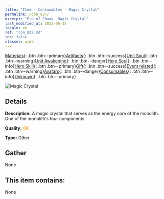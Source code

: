 ```yaml
---
title: "Item - Consumables - Magic Crystal"
permalink: /con_937/
excerpt: "Era of Chaos  Magic Crystal"
last_modified_at: 2021-06-15
locale: en
ref: "con_937.md"
toc: false
classes: wide
---
```

 [Materials](/Items/){: .btn .btn--primary}[Artifacts](/Items/Artifacts/){: .btn .btn--success}[Unit Soul](/Items/UnitSoul/){: .btn .btn--warning}[Unit Awakening](/Items/UnitAwakening/){: .btn .btn--danger}[Hero Soul](/Items/HeroSoul/){: .btn .btn--info}[Hero Skill](/Items/HeroSkill/){: .btn .btn--primary}[Gift](/Items/Gift/){: .btn .btn--success}[Event related](/Items/Events/){: .btn .btn--warning}[Avatars](/Items/Avatars/){: .btn .btn--danger}[Consumables](/Items/Consumables/){: .btn .btn--info}[Unknown](/Items/Unknown/){: .btn .btn--primary}

 ![Magic Crystal](/images/t/i_40025.png)

## Details
 **Description:** A magic crystal that serves as the energy core of the monolith. One of the monolith's four components.

 **Quality:** <span style="color: #FF8C00">OK</span>

 **Type:** Other

## Gather

  None

## This item contains:

  None

